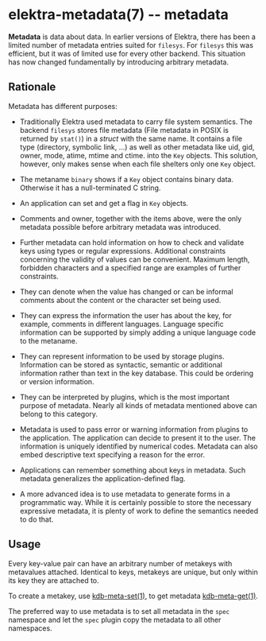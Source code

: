 # elektra-metadata(7) -- metadata

**Metadata** is data about data. In earlier versions of Elektra, there has been a limited
number of metadata entries suited for `filesys`. For `filesys` this
was efficient, but it was of limited use for every other backend. This
situation has now changed fundamentally by introducing arbitrary metadata.

## Rationale

Metadata has different purposes:

- Traditionally Elektra used metadata to carry file system semantics.
  The backend `filesys` stores file metadata (File metadata in POSIX is
  returned by `stat()`) in a _struct_ with the same name. It contains a
  file type (directory, symbolic link, ...) as well as other metadata like
  uid, gid, owner, mode, atime, mtime and ctime. into the `Key` objects.
  This solution, however, only makes sense when each file shelters only one
  `Key` object.

- The metaname `binary` shows if a `Key` object contains binary data.
  Otherwise it has a null-terminated C string.

- An application can set and get a flag in `Key` objects.

- Comments and owner, together with the items above, were the only
  metadata possible before arbitrary metadata was introduced.

- Further metadata can hold information on how to check and validate keys
  using types or regular expressions. Additional constraints concerning
  the validity of values can be convenient. Maximum length, forbidden
  characters and a specified range are examples of further constraints.

- They can denote when the value has changed or can be informal comments
  about the content or the character set being used.

- They can express the information the user has about the key, for
  example, comments in different languages. Language specific information
  can be supported by simply adding a unique language code to the metaname.

- They can represent information to be used by storage
  plugins. Information can be stored as syntactic, semantic or additional
  information rather than text in the key database. This could be ordering
  or version information.

- They can be interpreted by plugins, which is the most important
  purpose of metadata. Nearly all kinds of metadata mentioned above can
  belong to this category.

- Metadata is used to pass error or warning information from plugins to
  the application. The application can decide to present it to the user. The
  information is uniquely identified by numerical codes. Metadata can
  also embed descriptive text specifying a reason for the error.

- Applications can remember something about keys in metadata.
  Such metadata generalizes the application-defined flag.

- A more advanced idea is to use metadata to generate forms in a
  programmatic way. While it is certainly possible to store the necessary
  expressive metadata, it is plenty of work to define the semantics needed
  to do that.

## Usage

Every key-value pair can have an arbitrary number of metakeys
with metavalues attached. Identical to keys, metakeys are
unique, but only within its key they are attached to.

To create a metakey, use [kdb-meta-set(1)](kdb-meta-set.md),
to get metadata [kdb-meta-get(1)](kdb-meta-get.md).

The preferred way to use metadata is to set all metadata
in the `spec` namespace and let the `spec` plugin copy
the metadata to all other namespaces.

